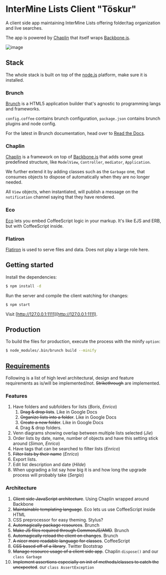 # InterMine Lists Client "Töskur"

A client side app maintaining InterMine Lists offering folder/tag organization and live searches.

The app is powered by [Chaplin](https://github.com/chaplinjs/chaplin) that itself wraps [Backbone.js](http://documentcloud.github.com/backbone/).

![image](https://github.com/radekstepan/intermine-lists-client/raw/master/example.png)

## Stack

The whole stack is built on top of the [node.js](http://nodejs.org/) platform, make sure it is installed.

### Brunch
[Brunch](http://brunch.io/) is a HTML5 application builder that's agnostic to programming langs and frameworks.

`config.coffee` contains brunch configuration, `package.json` contains brunch plugins and node config.

For the latest in Brunch documentation, head over to [Read the Docs](http://brunch.readthedocs.org/en/latest/).

### Chaplin
[Chaplin](https://github.com/chaplinjs/chaplin) is a framework on top of [Backbone.js](http://backbonejs.org/) that adds some great predefined structure, like `ModelView`, `Controller`, `mediator`, `Application`.

We further extend it by adding classes such as the `Garbage` one, that consumes objects to dispose of automatically when they are no longer needed.

All `View` objects, when instantiated, will publish a message on the `notification` channel saying that they have rendered.

### Eco
[Eco](https://github.com/sstephenson/eco/) lets you embed CoffeeScript logic in your markup. It's like EJS and ERB, but with CoffeeScript inside.

### Flatiron
[Flatiron](http://flatironjs.org/) is used to serve files and data. Does not play a large role here.

## Getting started

Install the dependencies:

```bash
$ npm install -d
```

Run the server and compile the client watching for changes:

```bash
$ npm start
```

Visit [http://127.0.0.1:1111](http://127.0.0.1:1111).

## Production

To build the files for production, execute the process with the minify `option`:

```bash
$ node_modules/.bin/brunch build --minify
```

## [Requirements](https://github.com/radekstepan/intermine-lists-client/issues)

Following is a list of high level architectural, design and feature requirements as is/will be implemented/not. ~~Strikethrough~~ are implemented.

### Features

1. Have folders and subfolders for lists (*Boris*, *Enrico*)
    1. ~~Drag & drop lists~~. Like in Google Docs
    1. ~~Organize lists into a folder~~. Like in Google Docs
    1. ~~Create a new folder~~. Like in Google Docs
    1. Drag & drop folders.
1. Venn diagrams showing overlap between multiple lists selected (*Jie*)
1. Order lists by date, name, number of objects and have this setting stick around (*Simon*, *Enrico*)
1. Have tags that can be searched to filter lists (*Enrico*)
1. ~~Filter lists by their name~~ (*Enrico*)
1. Export lists.
1. Edit list description and date (*Hilde*)
1. When upgrading a list say how big it is and how long the upgrade process will probably take (*Sergio*)

### Architecture

1. ~~Client side JavaScript architecture~~. Using Chaplin wrapped around Backbone
1. ~~Maintainable templating language~~. Eco lets us use CoffeeScript inside HTML
1. CSS preprocessor for easy theming. Stylus?
1. ~~Automagically package resources~~. Brunch
1. ~~Make JS files required through CommonJS/AMD~~. Brunch
1. ~~Automagically reload the client on changes~~. Brunch
1. ~~A nicer more readable language for classes~~. CoffeeScript
1. ~~CSS based off of a library~~. Twitter Bootstrap
1. ~~Manage resource usage of a client side app~~. Chaplin `dispose()` and our `class Garbage`
1. ~~Implement assertions especially on init of methods/classes to catch the unexpected~~. our `class AssertException`